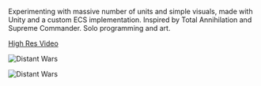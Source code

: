 Experimenting with massive number of units and simple visuals, made with Unity and a custom ECS implementation. Inspired by Total Annihilation and Supreme Commander. Solo programming and art.

[High Res Video](https://github.com/dmitry-egorov/game_showcase/blob/main/massive/1.mov)

![Distant Wars](https://github.com/dmitry-egorov/game_showcase/blob/main/massive/massive1.png)

![Distant Wars](https://github.com/dmitry-egorov/game_showcase/blob/main/massive/massive.gif)
